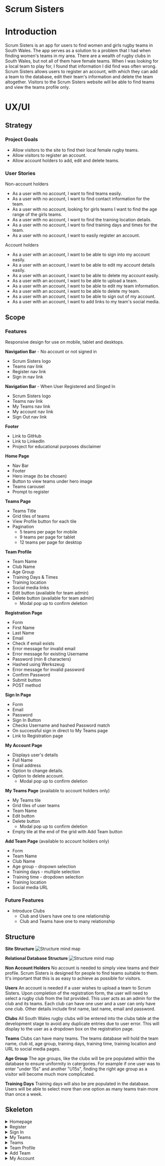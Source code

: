 # Scrum Sisters

# **Introduction**
Scrum Sisters is an app for users to find women and girls rugby teams in South Wales. The app serves as a solution to a problem that I had when finding women's teams in my area. There are a wealth of rugby clubs in South Wales, but not all of them have female teams. When I was looking for a local team to play for, I found that information I did find was often wrong. Scrum Sisters allows users to register an account, with which they can add a team to the database, edit their team's information and delete the team altogether. Visitors to the Scrum Sisters website will be able to find teams and view the teams profile only.


# **UX/UI**
## **Strategy**

### **Project Goals**
- Allow visitors to the site to find their local female rugby teams.
- Allow visitors to register an account.
- Allow account holders to add, edit and delete teams.

### **User Stories**
Non-account holders
- As a user with no account, I want to find teams easily.
- As a user with no account, I want to find contact information for the team.
- As a user with no account, looking for girls teams I want to find the age range of the girls teams.
- As a user with no account, I want to find the training location details.
- As a user with no account, I want to find training days and times for the team.
- As a user with no account, I want to easily register an account.

Account holders
- As a user with an account, I want to be able to sign into my account easily.
- As a user with an account, I want to be able to edit my account details easily.
- As a user with an account, I want to be able to delete my account easily.
- As a user with an account, I want to be able to upload a team.
- As a user with an account, I want to be able to edit my team information.
- As a user with an account, I want to be able to delete my team.
- As a user with an account, I want to be able to sign out of my account.
- As a user with an account, I want to add links to my team's social media.


## Scope
### Features

Responsive design for use on mobile, tablet and desktops.

**Navigation Bar** - No account or not signed in
- Scrum Sisters logo
- Teams nav link
- Register nav link
- Sign in nav link

**Navigation Bar** - When User Registered and Singed In
- Scrum Sisters logo
- Teams nav link
- My Teams nav link
- My account nav link
- Sign Out nav link

**Footer**
- Link to GitHub
- Link to LinkedIn
- Project for educational purposes disclaimer

**Home Page**
- Nav Bar
- Footer
- Hero image (to be chosen)
- Button to view teams under hero image
- Teams carousel
- Prompt to register

**Teams Page**
- Teams Title
- Grid tiles of teams
- View Profile button for each tile
- Pagination
    - 5 teams per page for mobile
    - 9 teams per page for tablet
    - 12 teams per page for desktop

**Team Profile**
- Team Name
- Club Name
- Age Group
- Training Days & Times
- Training location
- Social media links
- Edit button (available for team admin)
- Delete button (available for team admin)
    - Modal pop up to confirm deletion

**Registration Page**
- Form
- First Name
- Last Name
- Email
- Check if email exists
- Error message for invalid email
- Error message for existing Username
- Password (min 8 characters)
- Hashed using Werkszeug
- Error message for invalid password
- Confirm Password
- Submit button
- POST method

**Sign In Page**
- Form
- Email
- Password
- Sign In Button
- Checks Username and hashed Password match
- On successful sign in direct to My Teams page
- Link to Registration page

**My Account Page**
- Displays user's details
- Full Name
- Email address
- Option to change details.
- Option to delete account.
    - Modal pop up to confirm deletion

**My Teams Page** (available to account holders only)
- My Teams tile
- Grid tiles of user teams
- Team Name
- Edit button
- Delete button
    - Modal pop up to confirm deletion
- Empty tile at the end of the grid with Add Team button

**Add Team Page** (available to account holders only)
- Form
- Team Name
- Club Name
- Age group - dropown selection
- Training days - multiple selection
- Training time - dropdown selection
- Training location
- Social media URL 

### Future Features
- Introduce Clubs
    - Club and Users have one to one relationship
    - Club and Teams have one to many relationship


## Structure

**Site Structure**
![Structure mind map](readme-images/ss-structure.png "Site Structure Map")

**Relational Database Structure**
![Structure mind map](readme-images/ss-db-relational.png "Site Structure Map")

**Non Account Holders**
No account is needed to simply view teams and their profile. Scrum Sisters is designed for people to find teams suitable to them. It's important that this is as easy to achieve as possible for visitors.

**Users**
An account is needed if a user wishes to upload a team to Scrum Sisters. Upon completion of the registration form, the user will need to select a rugby club from the list provided. This user acts as an admin for the club and its teams. Each club can have one user and a user can only have one club.
Other details include first name, last name, email and password.

**Clubs**
All South Wales rugby clubs will be entered into the clubs table at the development stage to avoid any duplicate entries due to user error.
This will display to the user as a dropdown box on the registration page.

**Teams**
Clubs can have many teams. The teams database will hold the team name, club id, age group, training days, training time, training location and URL to social media pages.

**Age Group**
The age groups, like the clubs will be pre populated within the database to ensure uniformity in catergories. For example if one user was to enter "under 15s" and another "U15s", finding the right age group as a visitor will become much more complicated.

**Training Days**
Training days will also be pre populated in the database. Users will be able to select more than one option as many teams train more than once a week.


## Skeleton


<details>
<summary>Homepage</summary>
<details>
<summary>Mobile</summary>

![Mobile](readme-images/wf-homepage-mobile.png)
</details>
<details>
<summary>Desktop</summary>
*Enter Link Here*

</details>
</details>

<details>
<summary>Register</summary>
<details>
<summary>Mobile</summary>

![Mobile](readme-images/wf-register-mobile.png)
</details>
<details>
<summary>Desktop</summary>
*Enter Link Here*

</details>
</details>

<details>
<summary>Sign In</summary>
<details>
<summary>Mobile</summary>

![Mobile](readme-images/wf-signin-mobile.png)
</details>
<details>
<summary>Desktop</summary>
*Enter Link Here*

</details>
</details>

<details>
<summary>My Teams</summary>
<details>
<summary>Mobile</summary>

![Mobile](readme-images/wf-my-teams-mobile.png)
</details>
<details>
<summary>Desktop</summary>
*Enter Link Here*

</details>
</details>

<details>
<summary>Teams</summary>
<details>
<summary>Mobile</summary>

![Mobile](readme-images/wf-teams-mobile.png)
</details>
<details>
<summary>Desktop</summary>
*Enter Link Here*

</details>
</details>

<details>
<summary>Team Profile</summary>
<details>
<summary>Mobile</summary>

![Mobile](readme-images/wf-team-profile-mobile.png)
</details>
<details>
<summary>Desktop</summary>
*Enter Link Here*

</details>
</details>

<details>
<summary>Add Team</summary>
<details>
<summary>Mobile</summary>

![Mobile](readme-images/wf-add-team-mobile.png)
</details>
<details>
<summary>Desktop</summary>
*Enter Link Here*

</details>
</details>

<details>
<summary>My Account</summary>
<details>
<summary>Mobile</summary>

![Mobile](readme-images/wf-my-account-mobile.png)
</details>
<details>
<summary>Desktop</summary>
*Enter Link Here*

</details>
</details>